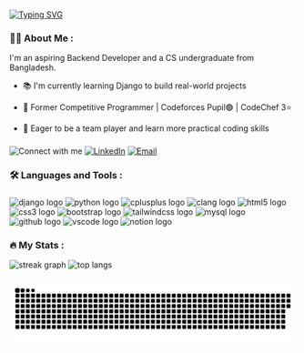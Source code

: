 ###

[![Typing SVG](https://readme-typing-svg.demolab.com?font=Fira+Code&pause=1000&vCenter=true&width=435&lines=Hi+%F0%9F%91%8B%F0%9F%8F%BC+Welcome+to+my+Github+Profile;I'm+Samin+Sadik+Khan+(SSKsaan))](https://git.io/typing-svg)

###

<h3>👩‍💻  About Me : </h3>

I'm an aspiring Backend Developer and a CS undergraduate from Bangladesh.

- 📚 I'm currently learning Django to build real-world projects

- 🧠 Former Competitive Programmer | Codeforces Pupil🟢 | CodeChef 3⭐

- 🔎 Eager to be a team player and learn more practical coding skills

###

![Connect with me](https://img.shields.io/badge/Connect_with_me:-black?labelColor=555555)
[![LinkedIn](https://img.shields.io/badge/LinkedIn-%230077B5.svg?logo=linkedin&logoColor=white)](https://linkedin.com/in/ssksaan)
[![Email](https://img.shields.io/badge/Email-D14836?logo=gmail&logoColor=white)](mailto:saminsadikkhan@gmail.com)

###

<h3>🛠 Languages and Tools : </h3>

###

<div>
  <img src="https://skillicons.dev/icons?i=django" height="40" alt="django logo"  />
  <img src="https://cdn.jsdelivr.net/gh/devicons/devicon/icons/python/python-original.svg" height="40" alt="python logo"  />
  <img src="https://cdn.jsdelivr.net/gh/devicons/devicon/icons/cplusplus/cplusplus-original.svg" height="40" alt="cplusplus logo"  />
  <img src="https://cdn.jsdelivr.net/gh/devicons/devicon/icons/c/c-original.svg" height="40" alt="clang logo"  />
  <img src="https://cdn.jsdelivr.net/gh/devicons/devicon/icons/html5/html5-original.svg" height="40" alt="html5 logo"  />
  <img src="https://cdn.jsdelivr.net/gh/devicons/devicon/icons/css3/css3-original.svg" height="40" alt="css3 logo"  />
  <img src="https://cdn.jsdelivr.net/gh/devicons/devicon/icons/bootstrap/bootstrap-original.svg" height="40" alt="bootstrap logo"  />
  <img src="https://skillicons.dev/icons?i=tailwind" height="40" alt="tailwindcss logo"  />
  <img src="https://skillicons.dev/icons?i=mysql" height="40" alt="mysql logo"  />
  <img src="https://skillicons.dev/icons?i=github" height="40" alt="github logo"  />
  <img src="https://skillicons.dev/icons?i=vscode" height="40" alt="vscode logo"  />
  <img src="https://cdn.jsdelivr.net/gh/devicons/devicon/icons/notion/notion-original.svg" height="40" alt="notion logo"  />
</div>

###

<h3>🔥   My Stats : </h3>

<div>
  <img src="https://streak-stats.demolab.com?user=ssksaan&locale=en&mode=daily&theme=react&hide_border=true&border_radius=5&order=3" width="610px" alt="streak graph"  />
  <img src="https://github-readme-stats.vercel.app/api/top-langs/?username=ssksaan&locale=en&theme=react&layout=donut&hide_border=true&border_radius=5" width="390px" alt="top langs"  />
</div>

###

<picture>
  <source media="(prefers-color-scheme: dark)" srcset="https://raw.githubusercontent.com/ssksaan/ssksaan/output/github-snake-dark.svg" />
  <source media="(prefers-color-scheme: light)" srcset="https://raw.githubusercontent.com/ssksaan/ssksaan/output/github-snake.svg" />
  <img alt="github-snake" src="https://raw.githubusercontent.com/ssksaan/ssksaan/output/github-snake.svg"  width="990px" />
</picture>

###
